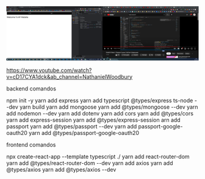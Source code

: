  <img src="./appfoto.png" width="800" title="hover text">

https://www.youtube.com/watch?v=cD17CYA1dck&ab_channel=NathanielWoodbury



backend comandos

npm init -y
yarn add express
yarn add typescript @types/express ts-node --dev
yarn build
yarn add mongoose
yarn add @types/mongoose --dev
yarn add nodemon --dev
yarn add dotenv
yarn add cors
yarn add @types/cors
yarn add express-session
yarn add @types/express-session
arn add passport
yarn add @types/passport --dev
yarn add passport-google-oauth20
yarn add @types/passport-google-oauth20 

frontend comandos

npx create-react-app --template typescript ./
yarn add react-router-dom
yarn add @types/react-router-dom --dev
yarn add axios
yarn add @types/axios
yarn add @types/axios --dev
